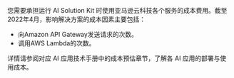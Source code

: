 您需要承担运行 AI Solution Kit 时使用亚马逊云科技各个服务的成本费用。截至2022年4月，影响解决方案的成本因素主要包括：

- 向Amazon API Gateway发送请求的次数。
- 调用AWS Lambda的次数。

详情请参阅对应 AI 应用技术手册中的成本预估章节，了解各 AI 应用的部署与使用成本。